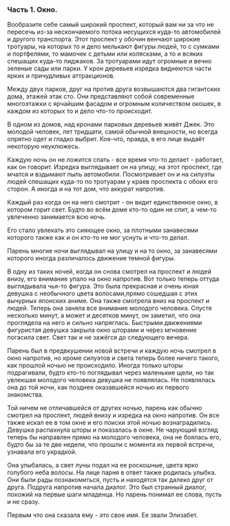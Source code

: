 ### Часть 1. Окно.

Вообразите себе самый широкий проспект, который вам ни за что не пересечь из-за нескончаемого потока несущихся куда-то автомобилей и другого транспорта. Этот проспект у обочин венчают широкие тротуары, на которых то и дело мелькают фигуры людей, то с сумками и портфелями, то мамочек с детьми или колясками, а то и всяких спешащих куда-то пиджаков. За тротуарами идут огромные и вечно зеленые сады или парки. У крон деревьев изредка виднеются части ярких и причудливых аттракционов.

Между двух парков, друг на против друга возвышаются два гигантских дома, этажей этак сто. Они представляют собой современные многоэтажки с ярчайшим фасадом и огромным количеством окошек, в каждом из которых то и дело что-то происходит.

В одном из домов, над кронами парковых деревьев живёт Джек. Это молодой человек, лет тридцати, самой обычной внешности, но всегда опрятно одет и гладко выбрит. Кое-что, правда, в его лице выдаёт некоторую неуклюжесь.

Каждую ночь он не ложится спать - все время что-то делает - работает, как он говорит. Изредка выглядывает он на улицу, на этот проспект, где мчатся и вздымают пыль автомобили. Посмотривает он и на силуэты людей спешащих куда-то по тротуарам у краев проспекта с обоих его сторон. А иногда и на тот дом, что аккурат напротив.

Каждый раз когда он на него смотрит - он видит единственное окно, в котором горит свет. Будто во всём доме кто-то один не спит, а чем-то увлеченно занимается всю ночь.

Его стало увлекать это сияющее окно, за плотными занавесями которого также как и он кто-то не мог уснуть и что-то делал.

Парень многие ночи выглядывал на улицу и на то окно, за занавесями которого иногда различалось движение темной фигуры.

В одну из таких ночей, когда он снова смотрел на проспект и людей внизу, его внимание упало на окно напротив. Вот только теперь оттуда выглядывала чья-то фигура. Это была прекрасная и очень юная девушка с необычного цвета волосами,прямо сошедшая с этих вычурных японских аниме. Она также смотрела вниз на проспект и людей. Теперь она заняла все внимание молодого человека. Спустя несколько минут, а может и десятков минут, он заметил, что она проглядела на него и сильно напряглась. Быстрыми движениями фигуристая девушка закрыла окно шторами и через мгновение погасила свет. Свет так и не зажёгся до следующего вечера.

Парень был в предвкушении новой встречи и каждую ночь смотрел в окно напротив, но кроме силуэтов и света теперь более ничего такого, как прошлой ночью не происходило. Иногда только шторы подрагивали, будто кто-то поглядывал через маленькие щели, но так увлекшая молодого человека девушка не появлялась. Не появлялась она до той ночи, как позднее оказавшейся ночью их первого знакомства.

Той ничем не отличавшейся от других ночью, парень как обычно смотрел на проспект, людей внизу и изредка на окно напротив. Он все также искал ее в том окне и его поиски этой ночью вознаградились. Девушка распахнула шторы и показалась в окне. Не чарующий взгляд теперь бы направлен прямо на молодого человека, она не боялась его, будто бы за те две недели, что прошли с момента их первой встречи, узнавала его украдкой.

Она улыбалась, а свет луны подал на ее роскошные, цвета ярко голубого неба волосы. На лице парня в ответ также родилась улыбка. Они были рады познакомиться, пусть и находятся так далеко друг от друга. Подруга напротив начала диалог. Это был странный диалог, похожий на первые шаги младенца. Но парень понимал ее слова, пусть и не сразу.

Первым что она сказала ему - это свое имя. Ее звали Элизабет.
